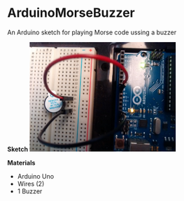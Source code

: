 # ArduinoMorseBuzzer
An Arduino sketch for playing Morse code ussing a buzzer

**Sketch**
<img src="resources/sketch.jpg?raw=true" height="250" >

**Materials**

 - Arduino Uno
 - Wires (2)
 - 1 Buzzer
